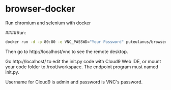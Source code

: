 # browser-docker
Run chromium and selenium with docker

####Run:
```bash
docker run -d -p 80:80 -e VNC_PASSWD="Your Password" puteulanus/browser-docker
```

Then go to http://localhost/vnc to see the remote desktop.

Go http://localhost/ to edit the init.py code with Cloud9 Web IDE, or mount your code folder to /root/workspace. The endpoint program must named init.py.

Username for Cloud9 is admin and password is VNC's password.
